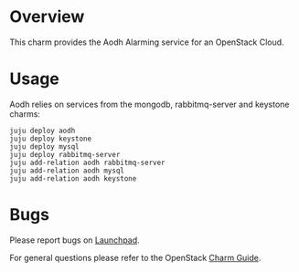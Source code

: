 # Overview

This charm provides the Aodh Alarming service for an OpenStack Cloud.

# Usage

Aodh relies on services from the mongodb, rabbitmq-server and keystone charms:

    juju deploy aodh
    juju deploy keystone
    juju deploy mysql
    juju deploy rabbitmq-server
    juju add-relation aodh rabbitmq-server
    juju add-relation aodh mysql
    juju add-relation aodh keystone

# Bugs

Please report bugs on [Launchpad](https://bugs.launchpad.net/charm-aodh/+filebug).

For general questions please refer to the OpenStack [Charm Guide](https://docs.openstack.org/charm-guide/latest/).
